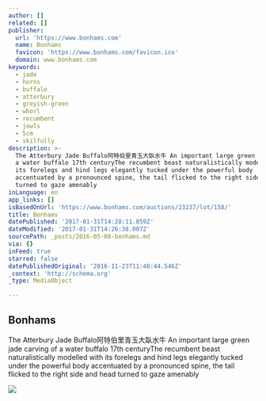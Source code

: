 ```yaml
---
author: []
related: []
publisher:
  url: 'https://www.bonhams.com'
  name: Bonhams
  favicon: 'https://www.bonhams.com/favicon.ico'
  domain: www.bonhams.com
keywords:
  - jade
  - horns
  - buffalo
  - atterbury
  - greyish-green
  - whorl
  - recumbent
  - jowls
  - 5cm
  - skilfully
description: >-
  The Atterbury Jade Buffalo阿特伯里青玉大臥水牛 An important large green jade carving of
  a water buffalo 17th centuryThe recumbent beast naturalistically modelled with
  its forelegs and hind legs elegantly tucked under the powerful body
  accentuated by a pronounced spine, the tail flicked to the right side and head
  turned to gaze amenably
inLanguage: en
app_links: []
isBasedOnUrl: 'https://www.bonhams.com/auctions/23237/lot/158/'
title: Bonhams
datePublished: '2017-01-31T14:28:11.859Z'
dateModified: '2017-01-31T14:26:38.007Z'
sourcePath: _posts/2016-05-08-bonhams.md
via: {}
inFeed: true
starred: false
datePublishedOriginal: '2016-11-23T11:40:44.546Z'
_context: 'http://schema.org'
_type: MediaObject

---
```

<article style=""><h1>Bonhams</h1><p>The Atterbury Jade Buffalo阿特伯里青玉大臥水牛 An important large green jade carving of a water buffalo 17th centuryThe recumbent beast naturalistically modelled with its forelegs and hind legs elegantly tucked under the powerful body accentuated by a pronounced spine, the tail flicked to the right side and head turned to gaze amenably</p><img src="https://images1.bonhams.com/image?src=Images/live/2016-03/31/24026335-1-12.jpg&amp;top=0.004149377593&amp;bottom=0.883817427385&amp;width=640&amp;height=480&amp;autosizefit=1" /></article>